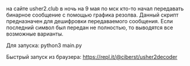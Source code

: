 на сайте usher2.club в ночь на 9 мая по мск кто-то начал передавать бинарное сообщение с помощью графика резолва.
Данный скрипт предназначен для дешифровки передаваемого сообщения.
Если последний символ был передан не полностью, то выводятся все возможные варианты.

Для запуска:
python3 main.py

Быстрый запуск из браузера: https://repl.it/@ciberst/usher2decoder
